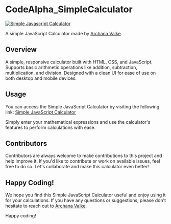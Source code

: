 # CodeAlpha_SimpleCalculator
[![Simple Javascript Calculator](https://raw.githubusercontent.com/harsh98trivedi/Simple-JavaScript-Calculator/master/images/meta.jpg)](https://harsh98trivedi.github.io/Simple-JavaScript-Calculator)

A simple JavaScript Calculator made by [Archana Valke](https://github.com/valke-archana).

## Overview

A simple, responsive calculator built with HTML, CSS, and JavaScript. Supports basic arithmetic operations like addition, subtraction, multiplication, and division. Designed with a clean UI for ease of use on both desktop and mobile devices.

## Usage

You can access the Simple JavaScript Calculator by visiting the following link: [Simple JavaScript Calculator](https://harsh98trivedi.github.io/Simple-JavaScript-Calculator)

Simply enter your mathematical expressions and use the calculator's features to perform calculations with ease.

## Contributors

Contributors are always welcome to make contributions to this project and help improve it. If you'd like to contribute or work on available issues, feel free to do so. Let's collaborate and make this calculator even better!

## Happy Coding!

We hope you find this Simple JavaScript Calculator useful and enjoy using it for your calculations. If you have any questions or suggestions, please don't hesitate to reach out to [Archana Valke](https://github.com/valke-archana).

Happy coding!
